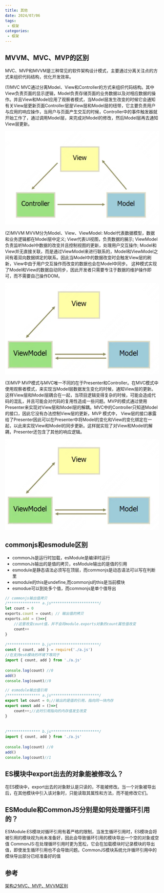 ```yaml
---
title: 其他
date: 2024/07/06
tags:
 - 框架
categories:
 - 框架
---
```


## MVVM、MVC、MVP的区别

MVC、MVP和MVVM是三种常见的软件架构设计模式，主要通过分离关注点的方式来组织代码结构，优化开发效率。

(1)MVC
MVC通过分离Model、View和Controller的方式来组织代码结构。其中View负责页面的显示逻辑，Model负责存储页面的业务数据以及对相应数据的操作。并且View和Model应用了观察者模式，当Model层发生改变的时候它会通知有关View层更新页面Controller层是View层和Model层的纽带，它主要负责用户与应用的响应操作，当用户与页面产生交互的时候，Controller中的事件触发器就开始工作了，通过调用Model层，来完成对Model的修改，然后Model层再去通知View层更新。

![mvc](./assets/others/mvc.png "mvc")

(2)MVVM
MVVM分为Model、View、ViewModel:
Model代表数据模型，数据和业务逻辑都在Model层中定义;
View代表UI视图，负责数据的展示;
ViewModel负责监听Model中数据的改变并且控制视图的更新，处理用户交互操作;
Model和View并无直接关联，而是通过ViewModel来进行联系的，Model和ViewModel之间有着双向数据绑定的联系。因此当Model中的数据改变时会触发View层的刷新，View中由于用户交互操作而改变的数据也会在Model中同步。
这种模式实现了Model和View的数据自动同步，因此开发者只需要专注于数据的维护操作即可，而不需要自己操作DOM。

![mvvm](./assets/others/mvvm.png "mvvm")

(3)MVP
MVP模式与MVC唯一不同的在于Presenter和Controller。在MVC模式中使用观察者模式，来实现当Model层数据发生变化的时候，通知View层的更新。这样View层和Model层耦合在一起，当项目逻辑变得复杂的时候，可能会造成代码的混乱，并且可能会对代码的复用性造成一些问题。MVP的模式通过使用Presenter来实现对View层和Model层的解耦。MVC中的Controller只知道Model的接口，因此它没有办法控制View层的更新，MVP 模式中， View层的接口暴露给了Presenter因此可以在Presenter中将Model的变化和View的变化绑定在一起，以此来实现View和Model的同步更新。这样就实现了对View和Model的解耦，Presenter还包含了其他的响应逻辑。

![mvp](./assets/others/mvvm.png "mvp")

## commonjs和esmodule区别

- commonJs是运行时加载，esModule是编译时运行
- commonJs输出的是值的拷贝，esModule输出的是值的引用
- esmodule是静态语法必须写在顶层，而commonjs是动态语法可以写在判断里
- esmodule的this是undefine,而commonjs的this是当前模块
- esmodue可以到处多个值，而commonjs是单个值导出

```js
// commonjs输出值拷贝
/*************** a.js**********************/
let count = 0
exports.count = count; // 输出值的拷贝
exports.add = ()=>{
    //这里改变count值，并不会将module.exports对象的count属性值改变
    count++
}

/*************** b.js**********************/
const { count, add } = require('./a.js')
//在支持es6模块的环境下等同于
import { count, add } from './a.js'

console.log(count) //0
add()
console.log(count)//0
```

```js
// esmodule输出值引用
/*************** a.js**********************/
export let count = 0;//输出的是值的引用，指向同一块内存
export const add = ()=>{
    count++;//此时引用指向的内存值发生改变
}


/*************** b.js**********************/
import { count, add } from './a.js'

console.log(count) //0
add()
console.log(count)//1
```

## ES模块中export出去的对象能被修改么？

在ES模块中，export出去的对象默认是只读的，不能被修改。当一个对象被导出后，在其他模块中引入该对象时，只能读取其属性和方法，而不能修改它们。

## ESModule和CommonJS分别是如何处理循环引用的？

ESModule:ES模块对循环引用有着严格的限制，当发生循环引用时，ES模块会将被引用的模块视为尚未准备好，因此会导致循环引用的模块导出一个空的对象或空值
CommonJS:在处理循环引用时更为宽松，它会在加载模块时记录模块的导出值，即使发生循环引用也不会导致问题。CommonJS模块系统允许循环引用中的模块导出部分已经准备好的值

## 参考

[架构之MVC、MVP、MVVM区别](https://juejin.cn/post/7348832432073015334?searchId=20240924230726D52CD301461F2A398B4A)

